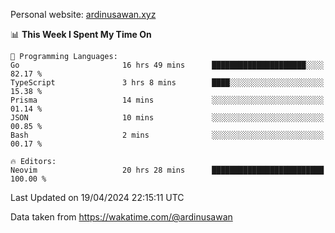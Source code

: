Personal website: [ardinusawan.xyz](https://ardinusawan.xyz)

<!--START_SECTION:waka-->
📊 **This Week I Spent My Time On** 

```text
💬 Programming Languages: 
Go                       16 hrs 49 mins      █████████████████████░░░░   82.17 % 
TypeScript               3 hrs 8 mins        ████░░░░░░░░░░░░░░░░░░░░░   15.38 % 
Prisma                   14 mins             ░░░░░░░░░░░░░░░░░░░░░░░░░   01.14 % 
JSON                     10 mins             ░░░░░░░░░░░░░░░░░░░░░░░░░   00.85 % 
Bash                     2 mins              ░░░░░░░░░░░░░░░░░░░░░░░░░   00.17 % 

🔥 Editors: 
Neovim                   20 hrs 28 mins      █████████████████████████   100.00 % 
```


 Last Updated on 19/04/2024 22:15:11 UTC
<!--END_SECTION:waka-->
Data taken from https://wakatime.com/@ardinusawan
